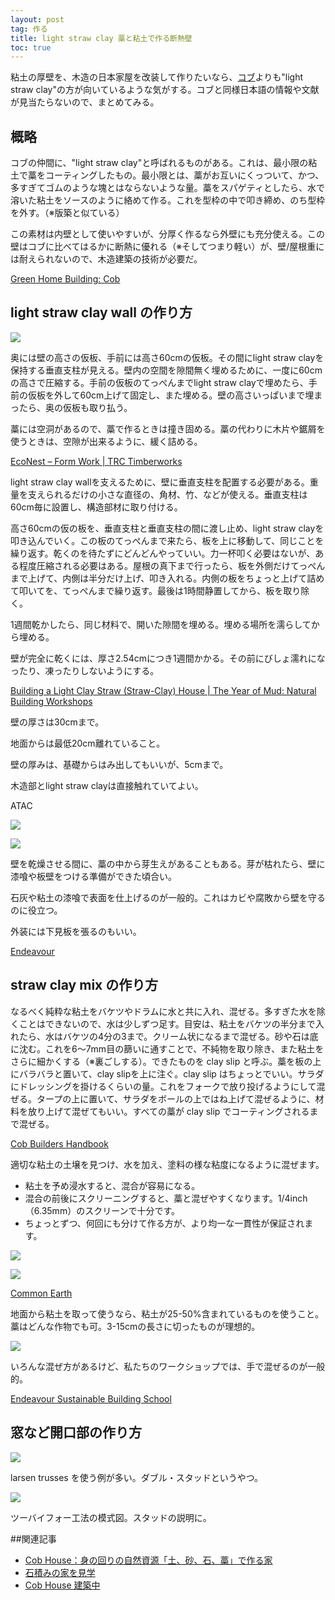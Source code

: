 ```yaml
---
layout: post
tag: 作る
title: light straw clay 藁と粘土で作る断熱壁
toc: true
---
```

<p>粘土の厚壁を、木造の日本家屋を改装して作りたいなら、<a href="http://kobapan.com/blog/2017/09/30/cob-house.html">コブ</a>よりも"light straw clay"の方が向いているような気がする。コブと同様日本語の情報や文献が見当たらないので、まとめてみる。</p>

<h2>概略</h2>
<div class="quote">
<p>コブの仲間に、"light straw clay"と呼ばれるものがある。これは、最小限の粘土で藁をコーティングしたもの。最小限とは、藁がお互いにくっついて、かつ、多すぎてゴムのような塊とはならないような量。藁をスパゲティとしたら、水で溶いた粘土をソースのように絡めて作る。これを型枠の中で叩き締め、のち型枠を外す。（※版築と似ている）</p>
<p>この素材は内壁として使いやすいが、分厚く作るなら外壁にも充分使える。この壁はコブに比べてはるかに断熱に優れる（※そしてつまり軽い）が、壁/屋根重には耐えられないので、木造建築の技術が必要だ。</p>
<p><a href="http://www.greenhomebuilding.com/cob.htm" target="_blank">Green Home Building: Cob</a></p>
</div>

<h2>light straw clay wall の作り方</h2>

<div class="quote">
  <p><img src="https://kobapan.com/f/38008868156_d7230095b3.jpg"></p>
  <p>奥には壁の高さの仮板、手前には高さ60cmの仮板。その間にlight straw clayを保持する垂直支柱が見える。壁内の空間を隙間無く埋めるために、一度に60cmの高さで圧縮する。手前の仮板のてっぺんまでlight straw clayで埋めたら、手前の仮板を外して60cm上げて固定し、また埋める。壁の高さいっぱいまで埋まったら、奥の仮板も取り払う。</p>
  <p>藁には空洞があるので、藁で作るときは撞き固める。藁の代わりに木片や鋸屑を使うときは、空隙が出来るように、緩く詰める。</p>
  <p><a href="http://trctimberworks.com/2010/08/16/econest-form-work/#more-988" target="_blank">EcoNest – Form Work | TRC Timberworks</a></p>
</div>


<div class="quote">
  <p>light straw clay wallを支えるために、壁に垂直支柱を配置する必要がある。重量を支えられるだけの小さな直径の、角材、竹、などが使える。垂直支柱は60cm毎に設置し、構造部材に取り付ける。</p>
  <p>高さ60cmの仮の板を、垂直支柱と垂直支柱の間に渡し止め、light straw clayを叩き込んでいく。この板のてっぺんまで来たら、板を上に移動して、同じことを繰り返す。乾くのを待たずにどんどんやっていい。力一杯叩く必要はないが、ある程度圧縮される必要はある。屋根の真下まで行ったら、板を外側だけてっぺんまで上げて、内側は半分だけ上げ、叩き入れる。内側の板をちょっと上げて詰めて叩いてを、てっぺんまで繰り返す。最後は1時間静置してから、板を取り除く。</p>
  <p>1週間乾かしたら、同じ材料で、開いた隙間を埋める。埋める場所を濡らしてから埋める。</p>
  <p>壁が完全に乾くには、厚さ2.54cmにつき1週間かかる。その前にびしょ濡れになったり、凍ったりしないようにする。</p>
  <p><a href="http://www.theyearofmud.com/2012/03/01/light-clay-straw-house/" target="_blank">Building a Light Clay Straw (Straw-Clay) House | The Year of Mud: Natural Building Workshops</a></p>
</div>

<div class="quote">
  <p>壁の厚さは30cmまで。</p>
  <p>地面からは最低20cm離れていること。</p>
  <p>壁の厚みは、基礎からはみ出してもいいが、5cmまで。</p>
  <p>木造部とlight straw clayは直接触れていてよい。</p>
  <p>ATAC</p>
</div>

<div class="quote">
  <p><img src="https://kobapan.com/f/38795489332_286af4eab1.jpg"></p>
  <p><img src="https://kobapan.com/f/26772941628_dcea4b5fe6.jpg"></p>
  <p>壁を乾燥させる間に、藁の中から芽生えがあることもある。芽が枯れたら、壁に漆喰や板壁をつける準備ができた頃合い。</p>
  <p>石灰や粘土の漆喰で表面を仕上げるのが一般的。これはカビや腐敗から壁を守るのに役立つ。</p>
  <p>外装には下見板を張るのもいい。</p>
  <p><a href="http://endeavourcentre.org/2016/04/light-clay-straw-insulation/" target="_blank">Endeavour</a></p>
</div>



<h2>straw clay mix の作り方</h2>
<div class="quote">
  <p>なるべく純粋な粘土をバケツやドラムに水と共に入れ、混ぜる。多すぎた水を除くことはできないので、水は少しずつ足す。目安は、粘土をバケツの半分まで入れたら、水はバケツの4分の3まで。クリーム状になるまで混ぜる。砂や石は底に沈む。これを6～7mm目の篩いに通すことで、不純物を取り除き、また粘土をさらに細かくする（※裏ごしする）。できたものを clay slip と呼ぶ。藁を板の上にバラバラと置いて、clay slipを上に注ぐ。clay slip はちょっとでいい。サラダにドレッシングを掛けるくらいの量。これをフォークで放り投げるようにして混ぜる。タープの上に置いて、サラダをボールの上ではね上げて混ぜるように、材料を放り上げて混ぜてもいい。すべての藁が clay slip でコーティングされるまで混ぜる。</p>
  <p><a href="https://amzn.to/2UpAMM4">Cob Builders Handbook</a></p>
</div>
<div class="quote">
 <p>適切な粘土の土壌を見つけ、水を加え、塗料の様な粘度になるように混ぜます。</p>
 <ul>
     <li>粘土を予め浸水すると、混合が容易になる。</li>
     <li>混合の前後にスクリーニングすると、藁と混ぜやすくなります。1/4inch（6.35mm）のスクリーンで十分です。</li>
     <li>ちょっとずつ、何回にも分けて作る方が、より均一な一貫性が保証されます。</li>
  </ul>
  <p><img src="https://kobapan.com/f/38837994600_8f11aaabeb.jpg"></p>
  <p><img src="https://kobapan.com/f/39752032775_d77d7fb63c.jpg"></p>
  <p><a href="http://commonearth.builders/light-straw-clay-workshop-2/" target="_blank">Common Earth</a></p>
</div>
<div class="quote">
  <p>地面から粘土を取って使うなら、粘土が25-50%含まれているものを使うこと。藁はどんな作物でも可。3-15cmの長さに切ったものが理想的。</p>
  <p><img src="https://kobapan.com/f/40644435751_fed8de3f99.jpg"></p>
  <p>いろんな混ぜ方があるけど、私たちのワークショップでは、手で混ぜるのが一般的。</p>
  <p><a href="http://endeavourcentre.org/2016/04/light-clay-straw-insulation/">Endeavour Sustainable Building School</a></p>
</div>


<h2>窓など開口部の作り方</h2>
<div class="img-box">
  <p><img src="https://kobapan.com/f/38794196662_55730fd104.jpg"></p>
  <p>larsen trusses を使う例が多い。ダブル・スタッドというやつ。</p>
</div>
<div class="img-box">
  <p><img src="https://kobapan.com/f/27048879119_9672e0aab2.jpg"></p>
  <p>ツーバイフォー工法の模式図。スタッドの説明に。</p>
</div>

##関連記事
- [Cob House：身の回りの自然資源「土、砂、石、藁」で作る家](http://kobapan.com/blog/2017/09/30/cob-house.html)
- [石積みの家を見学](http://kobapan.com/blog/2017/03/13/ishidumi.html)
- [Cob House 建築中](http://kobapan.com/blog/2018/03/24/kenchiku.html)
